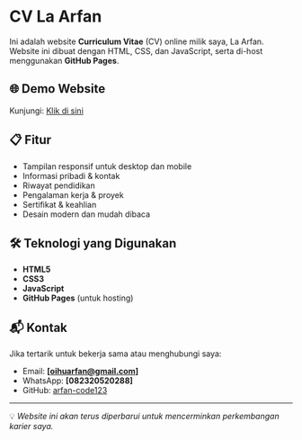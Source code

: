 # CV La Arfan

Ini adalah website **Curriculum Vitae** (CV) online milik saya, La Arfan.  
Website ini dibuat dengan HTML, CSS, dan JavaScript, serta di-host menggunakan **GitHub Pages**.

## 🌐 Demo Website
Kunjungi: [Klik di sini](https://arfan-code123.github.io/cv-la-arfan/)

## 📋 Fitur
- Tampilan responsif untuk desktop dan mobile
- Informasi pribadi & kontak
- Riwayat pendidikan
- Pengalaman kerja & proyek
- Sertifikat & keahlian
- Desain modern dan mudah dibaca

## 🛠 Teknologi yang Digunakan
- **HTML5**
- **CSS3**
- **JavaScript**
- **GitHub Pages** (untuk hosting)

## 📬 Kontak
Jika tertarik untuk bekerja sama atau menghubungi saya:
- Email: **[oihuarfan@gmail.com]**
- WhatsApp: **[082320520288]**
- GitHub: [arfan-code123](https://github.com/arfan-code123)

---

💡 *Website ini akan terus diperbarui untuk mencerminkan perkembangan karier saya.*
